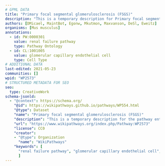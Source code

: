 ```yaml
---
# GPML DATA
title: "Primary focal segmental glomerulosclerosis (FSGS)"
description: "This is a temporary description for Primary focal segmental glomerulosclerosis (FSGS)"
authors: [DMicael, MaintBot, Egonw, Mkutmon, Maxvanson, DeSl, Eweitz]
organisms: [Mus musculus]
annotations:
  - id: PW:0000301
    value: renal failure pathway
    type: Pathway Ontology
  - id: CL:1001005
    value: glomerular capillary endothelial cell
    type: Cell Type
# ADDITIONAL DATA
last-edited: 2021-05-23
communities: []
wpid: "WP2573"
# STRUCTURED METADATA FOR SEO
seo:
  type: CreativeWork
schema-jsonld:
  - "@context": https://schema.org/
    "@id": https://wikipathways.github.io/pathways/WP554.html
    "@type": Dataset
    "name": "Primary focal segmental glomerulosclerosis (FSGS)"
    "description": "This is a temporary description for the pathway entitled: Primary focal segmental glomerulosclerosis (FSGS)"
    "url": "https://www.wikipathways.org/index.php/Pathway:WP2573"
    "license": CC0
    "creator":
    - "@type": Organization
      "name": "WikiPathways"
    "keywords": [
      "renal failure pathway", "glomerular capillary endothelial cell",
      ]
---
```

